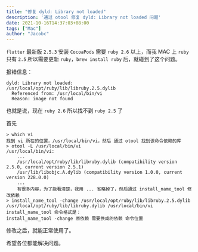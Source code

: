 ```yaml
---
title: "修复 dyld: Library not loaded"
description: '通过 otool 修复 dyld: Library not loaded 问题'
date: 2021-10-16T14:37:03+08:00
tags: ["Mac"]
author: "Jacobc"
---
```


`flutter` 最新版 `2.5.3` 安装 `CocoaPods` 需要 `ruby 2.6` 以上，而我 MAC 上 `ruby` 只有 `2.5` 所以需要更新 `ruby`，`brew install ruby` 后，就碰到了这个问题。

报错信息：

```shell
dyld: Library not loaded: 
/usr/local/opt/ruby/lib/libruby.2.5.dylib
  Referenced from: /usr/local/bin/vi
  Reason: image not found
```

也就是说，现在 `ruby 2.6` 所以找不到 `ruby 2.5` 了

首先

```shell
> which vi
找到 vi 所在的位置，/usr/local/bin/vi，然后 通过 otool 找到该命令依赖的库
> otool -L /usr/local/bin/vi 
/usr/local/bin/vi:
	...
	/usr/local/opt/ruby/lib/libruby.dylib (compatibility version 2.5.0, current version 2.5.1)
	/usr/lib/libobjc.A.dylib (compatibility version 1.0.0, current version 228.0.0)
	...
	有很多内容，为了能看清楚，我用 ... 省略掉了，然后通过 install_name_tool 修改依赖
> install_name_tool -change /usr/local/opt/ruby/lib/libruby.2.5.dylib /usr/local/opt/ruby/lib/libruby.dylib /usr/local/bin/vi
install_name_tool 命令格式是：
install_name_tool -change 原依赖 需要换成的依赖 命令位置
```

修改之后，就能正常使用了。

希望各位都能解决问题。
